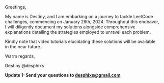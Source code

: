 Greetings,

My name is Destiny, and I am embarking on a journey to tackle LeetCode challenges, commencing on January 26th, 2024. Throughout this endeavor, I will diligently document my solutions alongside comprehensive explanations detailing the strategies employed to unravel each problem.

Kindly note that video tutorials elucidating these solutions will be available in the near future.

Warm regards,

Destiny
@desphixs


<b>Update 1: Send your questions to desphixs@gmail.com</b>
